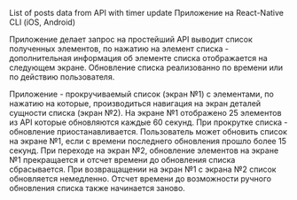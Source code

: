 List of posts data from API with timer update
Приложение на React-Native CLI (iOS, Android)

Приложение делает запрос на простейший API выводит список полученных элементов, по нажатию на элемент списка - дополнительная информация об элементе списка отображается на следующем экране. Обновление списка реализованно по времени или по действию пользователя.

Приложение - прокручиваемый список (экран №1) с элементами, по нажатию на которые, производиться навигация на экран деталей сущности списка (экран №2). На экране №1 отображено 25 элементов из API которые обновляются каждые 60 секунд. При прокрутке списка - обновление приостанавливается. Пользователь может обновить список на экране №1, если с времени последнего обновления прошло более 15 секунд. При переходе на экран №2, обновление элементов на экране №1 прекращается и отсчет времени до обновления списка сбрасывается. При возвращащении на экран №1 с экрана №2 список обновляется немедленно. Отсчет времени до возможности ручного обновления списка также начинается заново.
